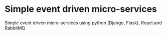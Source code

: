 # Simple event driven micro-services
Simple event driven micro-services using python (Django, Flask), React and RabbitMQ
